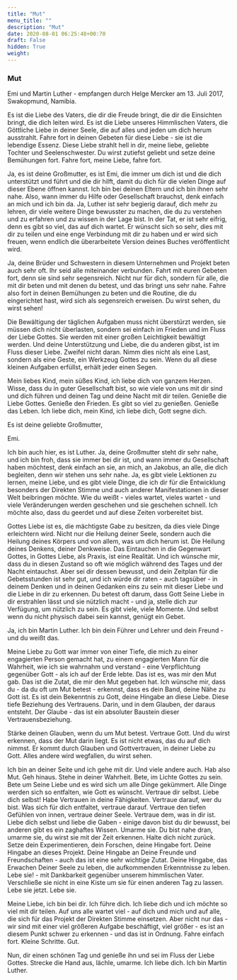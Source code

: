 ```yaml
---
title: "Mut"
menu_title: ""
description: "Mut"
date: 2020-08-01 06:25:48+00:70
draft: False
hidden: True
weight:
---
```

### Mut

Emi und Martin Luther - empfangen durch Helge Mercker am 13. Juli 2017, Swakopmund, Namibia.

Es ist die Liebe des Vaters, die dir die Freude bringt, die dir die Einsichten bringt, die dich leiten wird. Es ist die Liebe unseres Himmlischen Vaters, die Göttliche Liebe in deiner Seele, die auf alles und jeden um dich herum ausstrahlt. Fahre fort in deinen Gebeten für diese Liebe - sie ist die lebendige Essenz. Diese Liebe strahlt hell in dir, meine liebe, geliebte Tochter und Seelenschwester. Du wirst zutiefst geliebt und setze deine Bemühungen fort. Fahre fort, meine Liebe, fahre fort.  

Ja, es ist deine Großmutter, es ist Emi, die immer um dich ist und die dich unterstützt und führt und die dir hilft, damit du dich für die vielen Dinge auf dieser Ebene öffnen kannst. Ich bin bei deinen Eltern und ich bin ihnen sehr nahe. Also, wann immer du Hilfe oder Gesellschaft brauchst, denk einfach an mich und ich bin da. Ja, Luther ist sehr begierig darauf, dich mehr zu lehren, dir viele weitere Dinge bewusster zu machen, die du zu verstehen und zu erfahren und zu wissen in der Lage bist. In der Tat, er ist sehr eifrig, denn es gibt so viel, das auf dich wartet. Er wünscht sich so sehr, dies mit dir zu teilen und eine enge Verbindung mit dir zu haben und er wird sich freuen, wenn endlich die überarbeitete Version deines Buches veröffentlicht wird.

Ja, deine Brüder und Schwestern in diesem Unternehmen und Projekt beten auch sehr oft. Ihr seid alle miteinander verbunden. Fahrt mit euren Gebeten fort, denn sie sind sehr segensreich. Nicht nur für dich, sondern für alle, die mit dir beten und mit denen du betest, und das bringt uns sehr nahe. Fahre also fort in deinen Bemühungen zu beten und die Routine, die du eingerichtet hast, wird sich als segensreich erweisen. Du wirst sehen, du wirst sehen!

Die Bewältigung der täglichen Aufgaben muss nicht überstürzt werden, sie müssen dich nicht überlasten, sondern sei einfach im Frieden und im Fluss der Liebe Gottes. Sie werden mit einer großen Leichtigkeit bewältigt werden. Und deine Unterstützung und Liebe, die du anderen gibst, ist im Fluss dieser Liebe. Zweifel nicht daran. Nimm dies nicht als eine Last, sondern als eine Geste, ein Werkzeug Gottes zu sein. Wenn du all diese kleinen Aufgaben erfüllst, erhält jeder einen Segen.  

Mein liebes Kind, mein süßes Kind, ich liebe dich von ganzem Herzen. Wisse, dass du in guter Gesellschaft bist, so wie viele von uns mit dir sind und dich führen und deinen Tag und deine Nacht mit dir teilen. Genieße die Liebe Gottes. Genieße den Frieden. Es gibt so viel zu genießen. Genieße das Leben. Ich liebe dich, mein Kind, ich liebe dich, Gott segne dich.  

Es ist deine geliebte Großmutter,  

Emi.

Ich bin auch hier, es ist Luther. Ja, deine Großmutter steht dir sehr nahe, und ich bin froh, dass sie immer bei dir ist, und wann immer du Gesellschaft haben möchtest, denk einfach an sie, an mich, an Jakobus, an alle, die dich begleiten, denn wir stehen uns sehr nahe. Ja, es gibt viele Lektionen zu lernen, meine Liebe, und es gibt viele Dinge, die ich dir für die Entwicklung besonders der Direkten Stimme und auch anderer Manifestationen in dieser Welt beibringen möchte. Wie du weißt - vieles wartet, vieles wartet - und viele Veränderungen werden geschehen und sie geschehen schnell. Ich möchte also, dass du geerdet und auf diese Zeiten vorbereitet bist.

Gottes Liebe ist es, die mächtigste Gabe zu besitzen, da dies viele Dinge erleichtern wird. Nicht nur die Heilung deiner Seele, sondern auch die Heilung deines Körpers und von allem, was um dich herum ist. Die Heilung deines Denkens, deiner Denkweise. Das Eintauchen in die Gegenwart Gottes, in Gottes Liebe, als Praxis, ist eine Realität. Und ich wünsche mir, dass du in diesen Zustand so oft wie möglich während des Tages und der Nacht eintauchst. Aber sei dir dessen bewusst, und dein Zeitplan für die Gebetsstunden ist sehr gut, und ich würde dir raten - auch tagsüber - in deinem Denken und in deinen Gedanken eins zu sein mit dieser Liebe und die Liebe in dir zu erkennen. Du betest oft darum, dass Gott Seine Liebe in dir erstrahlen lässt und sie nützlich macht - und ja, stelle dich zur Verfügung, um nützlich zu sein. Es gibt viele, viele Momente. Und selbst wenn du nicht physisch dabei sein kannst, genügt ein Gebet.

Ja, ich bin Martin Luther. Ich bin dein Führer und Lehrer und dein Freund - und du weißt das.

Meine Liebe zu Gott war immer von einer Tiefe, die mich zu einer engagierten Person gemacht hat, zu einem engagierten Mann für die Wahrheit, wie ich sie wahrnahm und verstand - eine Verpflichtung gegenüber Gott - als ich auf der Erde lebte. Das ist es, was mir den Mut gab. Das ist die Zutat, die mir den Mut gegeben hat. Ich wünsche mir, dass du - da du oft um Mut betest - erkennst, dass es dein Band, deine Nähe zu Gott ist. Es ist dein Bekenntnis zu Gott, deine Hingabe an diese Liebe. Diese tiefe Beziehung des Vertrauens. Darin, und in dem Glauben, der daraus entsteht. Der Glaube - das ist ein absoluter Baustein dieser Vertrauensbeziehung.

Stärke deinen Glauben, wenn du um Mut betest. Vertraue Gott. Und du wirst erkennen, dass der Mut darin liegt. Es ist nicht etwas, das du auf dich nimmst. Er kommt durch Glauben und Gottvertrauen, in deiner Liebe zu Gott. Alles andere wird wegfallen, du wirst sehen.

Ich bin an deiner Seite und ich gehe mit dir. Und viele andere auch. Hab also Mut. Geh hinaus. Stehe in deiner Wahrheit. Bete, im Lichte Gottes zu sein. Bete um Seine Liebe und es wird sich um alle Dinge gekümmert. Alle Dinge werden sich so entfalten, wie Gott es wünscht. Vertraue dir selbst. Liebe dich selbst! Habe Vertrauen in deine Fähigkeiten. Vertraue darauf, wer du bist.  Was sich für dich entfaltet, vertraue darauf. Vertraue den tiefen Gefühlen von innen, vertraue deiner Seele. Vertraue dem, was in dir ist. Liebe dich selbst und liebe die Gaben - einige davon bist du dir bewusst, bei anderen gibt es ein zaghaftes Wissen. Umarme sie. Du bist nahe dran, umarme sie, du wirst sie mit der Zeit erkennen. Halte dich nicht zurück. Setze dein Experimentieren, dein Forschen, deine Hingabe fort. Deine Hingabe an dieses Projekt. Deine Hingabe an Deine Freunde und Freundschaften - auch das ist eine sehr wichtige Zutat. Deine Hingabe, das Erwachen Deiner Seele zu leben, die aufkommenden Erkenntnisse zu leben. Lebe sie! - mit Dankbarkeit gegenüber unserem himmlischen Vater. Verschließe sie nicht in eine Kiste um sie für einen anderen Tag zu lassen. Lebe sie jetzt. Lebe sie.

Meine Liebe, ich bin bei dir. Ich führe dich. Ich liebe dich und ich möchte so viel mit dir teilen. Auf uns alle wartet viel - auf dich und mich und auf alle, die sich für das Projekt der Direkten Stimme einsetzen. Aber nicht nur das - wir sind mit einer viel größeren Aufgabe beschäftigt, viel größer - es ist an diesem Punkt schwer zu erkennen - und das ist in Ordnung. Fahre einfach fort. Kleine Schritte. Gut.

Nun, dir einen schönen Tag und genieße ihn und sei im Fluss der Liebe Gottes. Strecke die Hand aus, lächle, umarme. Ich liebe dich. Ich bin Martin Luther.
